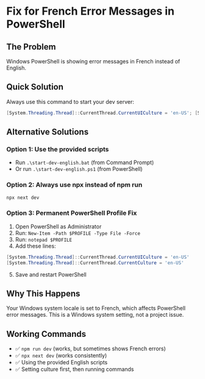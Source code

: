 # Fix for French Error Messages in PowerShell

## The Problem
Windows PowerShell is showing error messages in French instead of English.

## Quick Solution
Always use this command to start your dev server:

```powershell
[System.Threading.Thread]::CurrentThread.CurrentUICulture = 'en-US'; [System.Threading.Thread]::CurrentThread.CurrentCulture = 'en-US'; npm run dev
```

## Alternative Solutions

### Option 1: Use the provided scripts
- Run `.\start-dev-english.bat` (from Command Prompt)
- Or run `.\start-dev-english.ps1` (from PowerShell)

### Option 2: Always use npx instead of npm run
```powershell
npx next dev
```

### Option 3: Permanent PowerShell Profile Fix
1. Open PowerShell as Administrator
2. Run: `New-Item -Path $PROFILE -Type File -Force`
3. Run: `notepad $PROFILE`
4. Add these lines:
```powershell
[System.Threading.Thread]::CurrentThread.CurrentUICulture = 'en-US'
[System.Threading.Thread]::CurrentThread.CurrentCulture = 'en-US'
```
5. Save and restart PowerShell

## Why This Happens
Your Windows system locale is set to French, which affects PowerShell error messages. This is a Windows system setting, not a project issue.

## Working Commands
- ✅ `npm run dev` (works, but sometimes shows French errors)
- ✅ `npx next dev` (works consistently)
- ✅ Using the provided English scripts
- ✅ Setting culture first, then running commands 